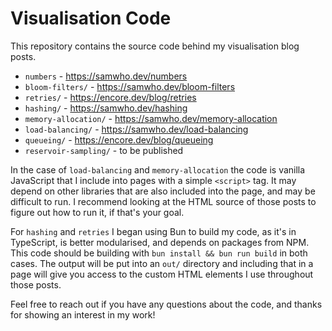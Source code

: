 # Visualisation Code

This repository contains the source code behind my visualisation blog posts.

- `numbers` - <https://samwho.dev/numbers>
- `bloom-filters/` - <https://samwho.dev/bloom-filters>
- `retries/` - <https://encore.dev/blog/retries>
- `hashing/` - <https://samwho.dev/hashing>
- `memory-allocation/` - <https://samwho.dev/memory-allocation>
- `load-balancing/` - <https://samwho.dev/load-balancing>
- `queueing/` - <https://encore.dev/blog/queueing>
- `reservoir-sampling/` - to be published

In the case of `load-balancing` and `memory-allocation` the code is vanilla
JavaScript that I include into pages with a simple `<script>` tag. It may
depend on other libraries that are also included into the page, and may be
difficult to run. I recommend looking at the HTML source of those posts to
figure out how to run it, if that's your goal.

For `hashing` and `retries` I began using Bun to build my code, as it's in
TypeScript, is better modularised, and depends on packages from NPM. This
code should be building with `bun install && bun run build` in both cases.
The output will be put into an `out/` directory and including that in a page
will give you access to the custom HTML elements I use throughout those posts.

Feel free to reach out if you have any questions about the code, and thanks
for showing an interest in my work!

